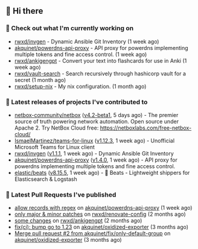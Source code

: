 ## 👋 Hi there

### 👷 Check out what I'm currently working on


- [rwxd/invgen](https://github.com/rwxd/invgen) - Dynamic Ansible Git Inventory (1 week ago)
- [akquinet/powerdns-api-proxy](https://github.com/akquinet/powerdns-api-proxy) - API proxy for powerdns implementing multiple tokens and fine access control. (1 week ago)
- [rwxd/ankigengpt](https://github.com/rwxd/ankigengpt) - Convert your text into flashcards for use in Anki (1 week ago)
- [rwxd/vault-search](https://github.com/rwxd/vault-search) - Search recursively through hashicorp vault for a secret  (1 month ago)
- [rwxd/setup-nix](https://github.com/rwxd/setup-nix) - My nix configuration. (1 month ago)

### 🔭 Latest releases of projects I've contributed to


- [netbox-community/netbox](https://github.com/netbox-community/netbox) ([v4.2-beta1](https://github.com/netbox-community/netbox/releases/tag/v4.2-beta1), 5 days ago) - The premier source of truth powering network automation. Open source under Apache 2. Try NetBox Cloud free: https://netboxlabs.com/free-netbox-cloud/
- [IsmaelMartinez/teams-for-linux](https://github.com/IsmaelMartinez/teams-for-linux) ([v1.12.3](https://github.com/IsmaelMartinez/teams-for-linux/releases/tag/v1.12.3), 1 week ago) - Unofficial Microsoft Teams for Linux client
- [rwxd/invgen](https://github.com/rwxd/invgen) ([v1.1.1](https://github.com/rwxd/invgen/releases/tag/v1.1.1), 1 week ago) - Dynamic Ansible Git Inventory
- [akquinet/powerdns-api-proxy](https://github.com/akquinet/powerdns-api-proxy) ([v1.4.0](https://github.com/akquinet/powerdns-api-proxy/releases/tag/v1.4.0), 1 week ago) - API proxy for powerdns implementing multiple tokens and fine access control.
- [elastic/beats](https://github.com/elastic/beats) ([v8.15.5](https://github.com/elastic/beats/releases/tag/v8.15.5), 1 week ago) - :tropical_fish: Beats - Lightweight shippers for Elasticsearch &amp; Logstash 

### 🔨 Latest Pull Requests I've published


- [allow records with regex](https://github.com/akquinet/powerdns-api-proxy/pull/126) on [akquinet/powerdns-api-proxy](https://github.com/akquinet/powerdns-api-proxy) (1 week ago)
- [only major &amp; minor patches](https://github.com/rwxd/renovate-config/pull/2) on [rwxd/renovate-config](https://github.com/rwxd/renovate-config) (2 months ago)
- [some changes](https://github.com/rwxd/ankigengpt/pull/84) on [rwxd/ankigengpt](https://github.com/rwxd/ankigengpt) (2 months ago)
- [fix(ci): bump go to 1.23](https://github.com/akquinet/oxidized-exporter/pull/4) on [akquinet/oxidized-exporter](https://github.com/akquinet/oxidized-exporter) (3 months ago)
- [Merge pull request #2 from akquinet/fix/only-default-group](https://github.com/akquinet/oxidized-exporter/pull/3) on [akquinet/oxidized-exporter](https://github.com/akquinet/oxidized-exporter) (3 months ago)

